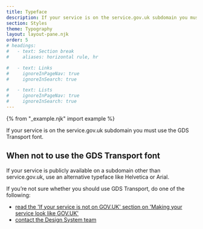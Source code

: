 ```yaml
---
title: Typeface
description: If your service is on the service.gov.uk subdomain you must use the GDS Transport font
section: Styles
theme: Typography
layout: layout-pane.njk
order: 5
# headings:
#   - text: Section break
#     aliases: horizontal rule, hr

#   - text: Links
#     ignoreInPageNav: true
#     ignoreInSearch: true

#   - text: Lists
#     ignoreInPageNav: true
#     ignoreInSearch: true
---
```


{% from "_example.njk" import example %}


If your service is on the service.gov.uk subdomain you must use the GDS Transport font.

## When not to use the GDS Transport font

If your service is publicly available on a subdomain other than service.gov.uk, use an alternative typeface like Helvetica or Arial.

If you’re not sure whether you should use GDS Transport, do one of the following:

- [read the 'If your service is not on GOV.UK' section on 'Making your service look like GOV.UK'](https://www.gov.uk/service-manual/design/making-your-service-look-like-govuk#if-your-service-isnt-on-govuk)
- [contact the Design System team](/get-in-touch/)

